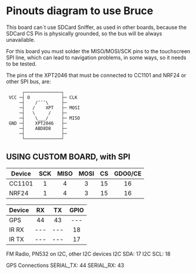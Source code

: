 # Pinouts diagram to use Bruce
This board can´t use SDCard Sniffer, as used in other boards, because the SDCard CS Pin is physically grounded, so the bus will be always unavailable.

For this board you must solder the MISO/MOSI/SCK pins to the touchscreen SPI line, which can lead to navigation problems, in some ways, so it needs to be tested.

The pins of the XPT2046 that must be connected to CC1101 and NRF24 or other SPI bus, are:
```
      ┌──────────────┐
 VCC ─┤ O            ├─ CLK
     ─┤    /¯¯¯\     ├─
     ─┤   /    XPT   ├─ MOSI
     ─┤   \     /    ├─
     ─┤    \___/     ├─ MISO
 GND ─┤    XPT2046   ├─
     ─┤    ABD8D8    ├─
     ─┤              ├─
      └──────────────┘
```


## USING CUSTOM BOARD, with SPI
| Device  | SCK   | MISO  | MOSI  | CS    | GDO0/CE |
| ---     | :---: | :---: | :---: | :---: | :---:   |
| CC1101  | 1     | 4     | 3     | 15    | 16      |
| NRF24   | 1     | 4     | 3     | 15    | 16      |

| Device  | RX    | TX    | GPIO  |
| ---     | :---: | :---: | :---: |
| GPS     | 44    | 43    | ---   |
| IR RX   |  ---  | ---   | 18    |
| IR TX   |  ---  | ---   | 17    |

FM Radio, PN532 on I2C, other I2C devices
I2C SDA: 17
I2C SCL: 18

GPS Connections
SERIAL_TX: 44
SERIAL_RX: 43

